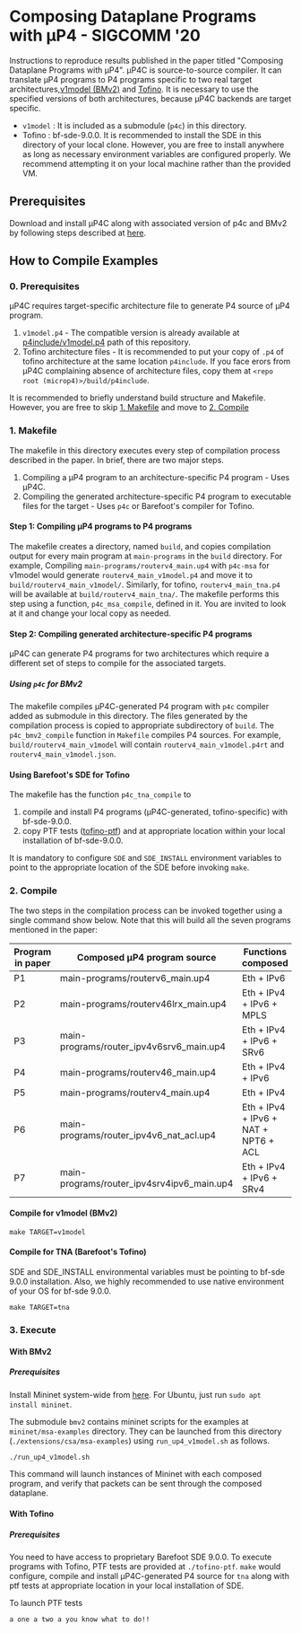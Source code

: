 # Composing Dataplane Programs with μP4 - SIGCOMM '20

Instructions to reproduce results published in the paper titled "Composing Dataplane Programs with μP4".
μP4C is source-to-source compiler. It can translate μP4 programs to P4 programs specific to two real target architectures,[v1model (BMv2)](https://github.com/hksoni/p4c/blob/master/p4include/v1model.p4) and [Tofino](https://www.barefootnetworks.com/products/brief-tofino/). It is necessary to use the specified versions of both architectures, because μP4C backends are target specific.

- `v1model` : It is included as a submodule (`p4c`) in this directory.
- Tofino : bf-sde-9.0.0.  It is recommended to install the SDE in this directory of your local clone. However, you are free to install anywhere as long as necessary environment variables are configured properly. We recommend attempting it on your local machine rather than the provided VM.

## Prerequisites
Download and install μP4C along with associated version of p4c and BMv2 by following steps described at [here](https://github.com/cornell-netlab/MicroP4/blob/master/README.md).

## How to Compile Examples
### 0. Prerequisites
μP4C requires target-specific architecture file to generate P4 source of μP4 program.
1.  `v1model.p4` - The compatible version is already available at [p4include/v1model.p4](https://github.com/cornell-netlab/MicroP4/blob/master/p4include/v1model.p4) path of this repository.
2. Tofino architecture files - It is recommended to put your copy of `.p4` of tofino architecture at the same location `p4include`.
If you face erors from μP4C complaining absence of architecture files, copy them at `<repo root (microp4)>/build/p4include`.

It is recommended to briefly understand build structure and Makefile. However, you are free to skip [1. Makefile](https://github.com/cornell-netlab/MicroP4/tree/master/extensions/csa/msa-examples#1-makefile) and move to [2. Compile](https://github.com/cornell-netlab/MicroP4/tree/master/extensions/csa/msa-examples#2-compile)
### 1. Makefile
The makefile in this directory executes every step of compilation process described in the paper. In brief, there are two major steps.
1. Compiling a μP4 program to an architecture-specific P4 program - Uses μP4C.
2. Compiling the generated architecture-specific P4 program to executable files for the target - Uses `p4c` or Barefoot's compiler for Tofino.

#### Step 1: Compiling μP4 programs to P4 programs
The makefile creates a directory, named `build`, and copies compilation output for every main program at `main-programs` in the `build` directory.
For example, Compiling `main-programs/routerv4_main.up4` with `p4c-msa` for v1model would generate `routerv4_main_v1model.p4` and move it to `build/routerv4_main_v1model/`. Similarly, for tofino, `routerv4_main_tna.p4` will be available at `build/routerv4_main_tna/`.
The makefile performs this step using a function, `p4c_msa_compile`, defined in it. You are invited to look at it and change your local copy as needed.

#### Step 2: Compiling generated architecture-specific P4 programs
μP4C can generate P4 programs for two architectures which require a different set of steps to compile for the associated targets.

##### Using `p4c` for BMv2
The makefile compiles μP4C-generated P4 program with `p4c` compiler added as submodule in this directory. The files generated by the compilation process is copied to appropriate subdirectory of `build`. The `p4c_bmv2_compile` function in `Makefile` compiles P4 sources. For example, `build/routerv4_main_v1model` will contain `routerv4_main_v1model.p4rt` and `routerv4_main_v1model.json`.

#### Using Barefoot's SDE for Tofino
The makefile has the function `p4c_tna_compile` to
1. compile and install P4 programs (μP4C-generated, tofino-specific) with bf-sde-9.0.0.
2. copy PTF tests ([tofino-ptf](https://github.com/cornell-netlab/MicroP4/tree/master/extensions/csa/msa-examples/tofino-ptf)) and at appropriate location within your local installation of bf-sde-9.0.0. 

It is mandatory to configure `SDE` and `SDE_INSTALL` environment variables to point to the appropriate location of the SDE before invoking `make`.



### 2. Compile
The two steps in the compilation process can be invoked together using a single command show below.
Note that this will build all the seven programs mentioned in the paper:

| Program in paper | Composed μP4 program source | Functions composed        | 
|------------------|-----------------------------|---------------------------|
| P1 | main-programs/routerv6_main.up4           | Eth + IPv6                |
| P2 | main-programs/routerv46lrx_main.up4       | Eth + IPv4 + IPv6 + MPLS  |
| P3 | main-programs/router_ipv4v6srv6_main.up4  | Eth + IPv4 + IPv6 + SRv6  |
| P4 | main-programs/routerv46_main.up4          | Eth + IPv4 + IPv6         |
| P5 | main-programs/routerv4_main.up4           | Eth + IPv4                |
| P6 | main-programs/router_ipv4v6_nat_acl.up4   | Eth + IPv4 + IPv6 + NAT + NPT6 + ACL |
| P7 | main-programs/router_ipv4srv4ipv6_main.up4 | Eth + IPv4 + IPv6 + SRv4 |


#### Compile for v1model (BMv2)
```
make TARGET=v1model
```
#### Compile for TNA (Barefoot's Tofino)
SDE and SDE_INSTALL environmental variables must be pointing to bf-sde 9.0.0 installation.
Also, we highly recommended to use native environment of your OS for bf-sde 9.0.0. 
```
make TARGET=tna
```


### 3. Execute
#### With BMv2
##### Prerequisites
Install Mininet system-wide from [here](https://github.com/mininet/mininet/blob/master/INSTALL). For Ubuntu, just run `sudo apt install mininet`.

The submodule `bmv2` contains mininet scripts for the examples at `mininet/msa-examples` directory. They can be launched from this directory (`./extensions/csa/msa-examples`) using `run_up4_v1model.sh` as follows.
```bash
./run_up4_v1model.sh
```
This command will launch instances of Mininet with each composed program, and verify that packets can be sent through the composed dataplane.

#### With Tofino
##### Prerequisites
You need to have access to proprietary Barefoot SDE 9.0.0.
To execute programs with Tofino, PTF tests are provided at `./tofino-ptf`.
`make` would configure, compile and install μP4C-generated P4 source for `tna` along with ptf tests at appropriate location in your local installation of SDE.

To launch PTF tests
```bash
a one a two a you know what to do!!
```
